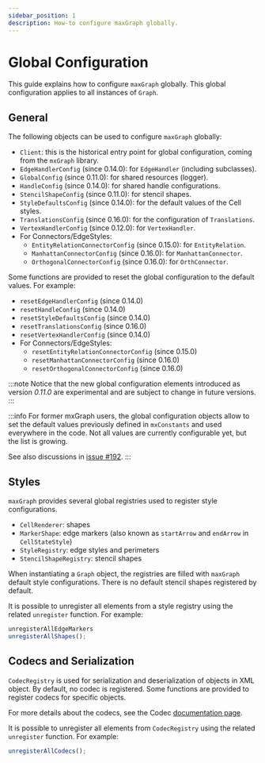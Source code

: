 ```yaml
---
sidebar_position: 1
description: How-to configure maxGraph globally.
---
```


# Global Configuration

This guide explains how to configure `maxGraph` globally. This global configuration applies to all instances of `Graph`.


## General

The following objects can be used to configure `maxGraph` globally:

  - `Client`: this is the historical entry point for global configuration, coming from the `mxGraph` library.
  - `EdgeHandlerConfig` (since 0.14.0): for `EdgeHandler` (including subclasses).
  - `GlobalConfig` (since 0.11.0): for shared resources (logger).
  - `HandleConfig` (since 0.14.0): for shared handle configurations.
  - `StencilShapeConfig` (since 0.11.0): for stencil shapes.
  - `StyleDefaultsConfig` (since 0.14.0): for the default values of the Cell styles.
  - `TranslationsConfig` (since 0.16.0): for the configuration of `Translations`.
  - `VertexHandlerConfig` (since 0.12.0): for `VertexHandler`.
  - For Connectors/EdgeStyles:
    - `EntityRelationConnectorConfig` (since 0.15.0): for `EntityRelation`.
    - `ManhattanConnectorConfig` (since 0.16.0): for `ManhattanConnector`.
    - `OrthogonalConnectorConfig` (since 0.16.0): for `OrthConnector`.

Some functions are provided to reset the global configuration to the default values. For example:

  - `resetEdgeHandlerConfig` (since 0.14.0)
  - `resetHandleConfig` (since 0.14.0)
  - `resetStyleDefaultsConfig` (since 0.14.0)
  - `resetTranslationsConfig` (since 0.16.0)
  - `resetVertexHandlerConfig` (since 0.14.0)
  - For Connectors/EdgeStyles:
    - `resetEntityRelationConnectorConfig` (since 0.15.0)
    - `resetManhattanConnectorConfig` (since 0.16.0)
    - `resetOrthogonalConnectorConfig` (since 0.16.0)

:::note
Notice that the new global configuration elements introduced as version _0.11.0_ are experimental and are subject to change in future versions.
:::

:::info
For former mxGraph users, the global configuration objects allow to set the default values previously defined in `mxConstants` and used everywhere in the code.
Not all values are currently configurable yet, but the list is growing. 

See also discussions in [issue #192](https://github.com/maxGraph/maxGraph/issues/192).
:::

## Styles

`maxGraph` provides several global registries used to register style configurations.

  - `CellRenderer`: shapes
  - `MarkerShape`: edge markers (also known as `startArrow` and `endArrow` in `CellStateStyle`)
  - `StyleRegistry`: edge styles and perimeters
  - `StencilShapeRegistry`: stencil shapes

When instantiating a `Graph` object, the registries are filled with `maxGraph` default style configurations. There is no default stencil shapes registered by default.

It is possible to unregister all elements from a style registry using the related `unregister` function. For example:

```javascript
unregisterAllEdgeMarkers
unregisterAllShapes();
```


## Codecs and Serialization

`CodecRegistry` is used for serialization and deserialization of objects in XML object.
By default, no codec is registered. Some functions are provided to register codecs for specific objects.

For more details about the codecs, see the Codec [documentation page](./codecs.md).

It is possible to unregister all elements from `CodecRegistry` using the related `unregister` function. For example:

```javascript
unregisterAllCodecs();
```
